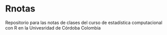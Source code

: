 # Rnotas
Repositorio para las notas de clases del curso de estadística computacional con R en la Univesridad de Córdoba Colombia 
